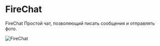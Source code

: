 # FireChat
FireChat
Простой чат, позволяющий писать сообщения и отправлять фото.

![FireChat](https://user-images.githubusercontent.com/77270310/169549566-ec7ba0a9-8a6c-40a2-96d8-8007c1c0d118.png)
